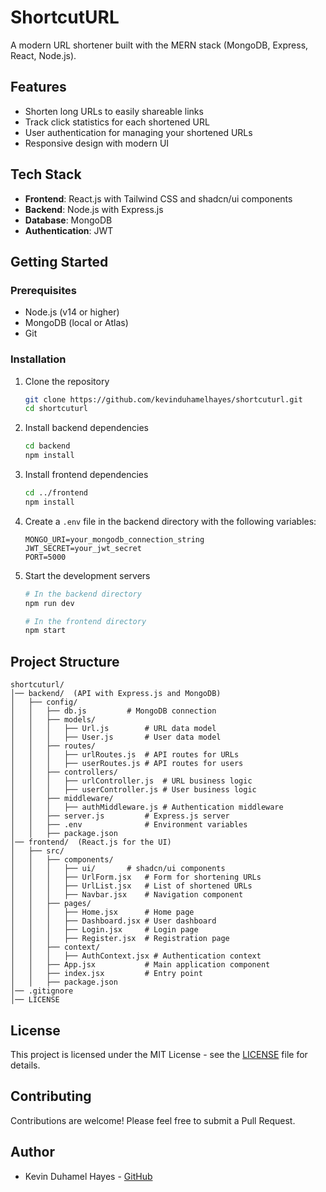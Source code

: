 # ShortcutURL

A modern URL shortener built with the MERN stack (MongoDB, Express, React, Node.js).

## Features

- Shorten long URLs to easily shareable links
- Track click statistics for each shortened URL
- User authentication for managing your shortened URLs
- Responsive design with modern UI

## Tech Stack

- **Frontend**: React.js with Tailwind CSS and shadcn/ui components
- **Backend**: Node.js with Express.js
- **Database**: MongoDB
- **Authentication**: JWT

## Getting Started

### Prerequisites

- Node.js (v14 or higher)
- MongoDB (local or Atlas)
- Git

### Installation

1. Clone the repository
   ```bash
   git clone https://github.com/kevinduhamelhayes/shortcuturl.git
   cd shortcuturl
   ```

2. Install backend dependencies
   ```bash
   cd backend
   npm install
   ```

3. Install frontend dependencies
   ```bash
   cd ../frontend
   npm install
   ```

4. Create a `.env` file in the backend directory with the following variables:
   ```
   MONGO_URI=your_mongodb_connection_string
   JWT_SECRET=your_jwt_secret
   PORT=5000
   ```

5. Start the development servers
   ```bash
   # In the backend directory
   npm run dev
   
   # In the frontend directory
   npm start
   ```

## Project Structure

```
shortcuturl/
│── backend/  (API with Express.js and MongoDB)
│   ├── config/
│   │   ├── db.js         # MongoDB connection
│   │   ├── models/
│   │   │   ├── Url.js        # URL data model
│   │   │   ├── User.js       # User data model
│   │   ├── routes/
│   │   │   ├── urlRoutes.js  # API routes for URLs
│   │   │   ├── userRoutes.js # API routes for users
│   │   ├── controllers/
│   │   │   ├── urlController.js  # URL business logic
│   │   │   ├── userController.js # User business logic
│   │   ├── middleware/
│   │   │   ├── authMiddleware.js # Authentication middleware
│   │   ├── server.js         # Express.js server
│   │   ├── .env              # Environment variables
│   │   ├── package.json
│── frontend/  (React.js for the UI)
│   ├── src/
│   │   ├── components/
│   │   │   ├── ui/       # shadcn/ui components
│   │   │   ├── UrlForm.jsx   # Form for shortening URLs
│   │   │   ├── UrlList.jsx   # List of shortened URLs
│   │   │   ├── Navbar.jsx    # Navigation component
│   │   ├── pages/
│   │   │   ├── Home.jsx      # Home page
│   │   │   ├── Dashboard.jsx # User dashboard
│   │   │   ├── Login.jsx     # Login page
│   │   │   ├── Register.jsx  # Registration page
│   │   ├── context/
│   │   │   ├── AuthContext.jsx # Authentication context
│   │   ├── App.jsx           # Main application component
│   │   ├── index.jsx         # Entry point
│   │   ├── package.json
│── .gitignore
│── LICENSE
```

## License

This project is licensed under the MIT License - see the [LICENSE](LICENSE) file for details.

## Contributing

Contributions are welcome! Please feel free to submit a Pull Request.

## Author

- Kevin Duhamel Hayes - [GitHub](https://github.com/kevinduhamelhayes) 
